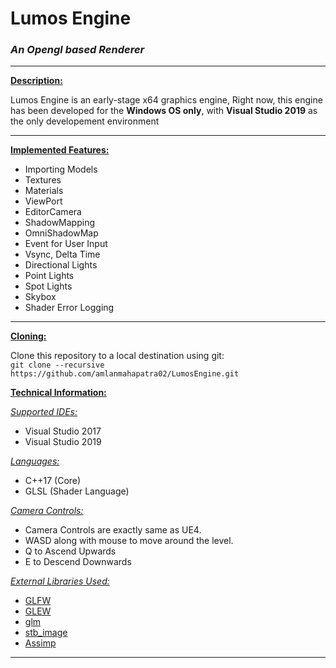 # Lumos Engine
### *An Opengl based Renderer*

***

<ins>**Description:**</ins>

Lumos Engine is an early-stage x64 graphics engine, Right now, this engine has been developed for the **Windows OS only**, with 
**Visual Studio 2019** as the only developement environment

***

<ins>**Implemented Features:**</ins>

 * Importing Models
 * Textures
 * Materials
 * ViewPort
 * EditorCamera
 * ShadowMapping
 * OmniShadowMap
 * Event for User Input
 * Vsync, Delta Time
 * Directional Lights
 * Point Lights
 * Spot Lights
 * Skybox
 * Shader Error Logging

***

<ins>**Cloning:**</ins>

Clone this repository to a local destination using git:  
`git clone --recursive https://github.com/amlanmahapatra02/LumosEngine.git`  


<ins>**Technical Information:**</ins>

<ins>*Supported IDEs:*</ins> 
 * Visual Studio 2017
 * Visual Studio 2019  

<ins>*Languages:*</ins> 
 * C++17 (Core)
 * GLSL (Shader Language)

<ins>*Camera Controls:*</ins>
  * Camera Controls are exactly same as UE4.
  * WASD along with mouse to move around the level. 
  * Q to Ascend Upwards
  * E to Descend Downwards

<ins>*External Libraries Used:*</ins> 
 * [GLFW](https://github.com/glfw/glfw)
 * [GLEW](https://github.com/nigels-com/glew)
 * [glm](https://github.com/g-truc/glm)
 * [stb_image](https://github.com/nothings/stb/blob/master/stb_image.h)
 * [Assimp](https://github.com/assimp/assimp)


***
